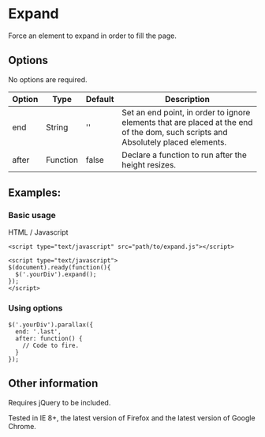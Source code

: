 # Expand
Force an element to expand in order to fill the page.

## Options

No options are required.

| Option  |   Type   | Default | Description |
|---------|----------|---------|-------------|
|   end   |  String  |    ''   | Set an end point, in order to ignore elements that are placed at the end of the dom, such scripts and Absolutely placed elements. |
|  after  | Function |  false  | Declare a function to run after the height resizes. |

## Examples:

### Basic usage

HTML / Javascript

    <script type="text/javascript" src="path/to/expand.js"></script>
  
    <script type="text/javascript">
    $(document).ready(function(){
      $('.yourDiv').expand();
    });
    </script>
    
### Using options

    $('.yourDiv').parallax({
      end: '.last',
      after: function() {
        // Code to fire.
      }
    });

## Other information

Requires jQuery to be included.

Tested in IE 8+, the latest version of Firefox and the latest version of Google Chrome.
